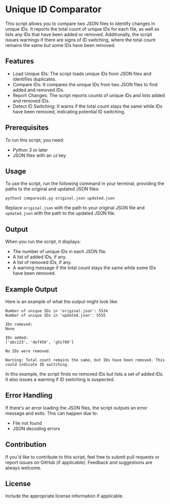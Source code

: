 Unique ID Comparator
====================

This script allows you to compare two JSON files to identify changes in unique IDs. It reports the total count of unique IDs for each file, as well as lists any IDs that have been added or removed. Additionally, the script issues warnings if there are signs of ID switching, where the total count remains the same but some IDs have been removed.

Features
--------

-   Load Unique IDs: The script loads unique IDs from JSON files and identifies duplicates.
-   Compare IDs: It compares the unique IDs from two JSON files to find added and removed IDs.
-   Report Changes: The script reports counts of unique IDs and lists added and removed IDs.
-   Detect ID Switching: It warns if the total count stays the same while IDs have been removed, indicating potential ID switching.

Prerequisites
-------------

To run this script, you need:

-   Python 3 or later
-   JSON files with an `id` key

Usage
-----

To use the script, run the following command in your terminal, providing the paths to the original and updated JSON files:

`python3 compareids.py original.json updated.json`

Replace `original.json` with the path to your original JSON file and `updated.json` with the path to the updated JSON file.

Output
------

When you run the script, it displays:

-   The number of unique IDs in each JSON file.
-   A list of added IDs, if any.
-   A list of removed IDs, if any.
-   A warning message if the total count stays the same while some IDs have been removed.

Example Output
--------------

Here is an example of what the output might look like:

```text
Number of unique IDs in 'original.json': 5534
Number of unique IDs in 'updated.json': 5555

IDs removed:
None

IDs added:
['abc123', 'def456', 'ghi789']

No IDs were removed.

Warning: Total count remains the same, but IDs have been removed. This could indicate ID switching.
```

In this example, the script finds no removed IDs but lists a set of added IDs. It also issues a warning if ID switching is suspected.

Error Handling
--------------

If there's an error loading the JSON files, the script outputs an error message and exits. This can happen due to:

-   File not found
-   JSON decoding errors

Contribution
------------

If you'd like to contribute to this script, feel free to submit pull requests or report issues on GitHub (if applicable). Feedback and suggestions are always welcome.

License
-------

Include the appropriate license information if applicable.
